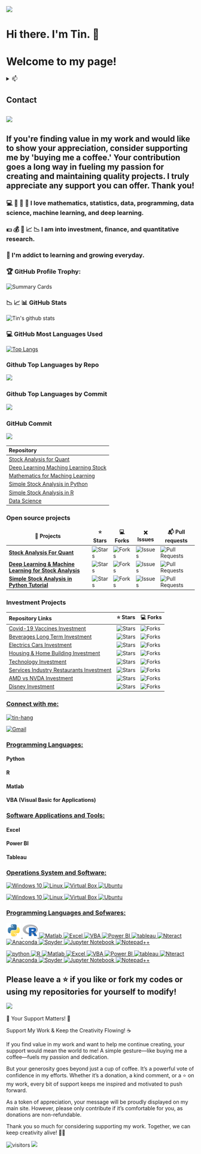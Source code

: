 <img src="Profile.PNG">  

# Hi there. I'm Tin. 👋   
# Welcome to my page!     


<details>
<summary> 📫 <h2> <b> Contact </b> </summary>  
</p> </a> <a href="https://www.linkedin.com/in/tin-hang" target="blank"><img align="center" src="https://raw.githubusercontent.com/rahuldkjain/github-profile-readme-generator/master/src/images/icons/Social/linked-in-alt.svg" alt="tin-hang" height="50" width="50"/></a>   
</p> </a> <a href="mailto:lastancientone@gmail.com" target="_blank"> <img src="https://i.pinimg.com/originals/88/e1/4c/88e14cc7e7fcbb0e0e09de26cec86c61.png" alt="Gmail" width="50" height="50"/> </a> 
</details>



<a href="https://www.buymeacoffee.com/lastancientone"><img src="https://img.buymeacoffee.com/button-api/?text=Buy me a coffee&emoji=&slug=lastancientone&button_colour=5F7FFF&font_colour=ffffff&font_family=Inter&outline_colour=000000&coffee_colour=FFDD00" /></a>  

## If you're finding value in my work and would like to show your appreciation, consider supporting me by 'buying me a coffee.' Your contribution goes a long way in fueling my passion for creating and maintaining quality projects. I truly appreciate any support you can offer. Thank you!  
 
### :computer: :1234: :symbols: :robot: I love mathematics, statistics, data, programming, data science, machine learning, and deep learning.  
### :dollar: :moneybag: :money_with_wings: :chart_with_upwards_trend: :chart_with_downwards_trend: I am into investment, finance, and quantitative research.  
### :seedling: I'm addict to learning and growing everyday.  

### 🏆 GitHub Profile Trophy:
![Summary Cards](http://github-profile-summary-cards.vercel.app/api/cards/profile-details?username=LastAncientOne&theme=tokyonight)

### 📉 📈 📊 GitHub Stats  
![Tin's github stats](http://github-profile-summary-cards.vercel.app/api/cards/stats?username=LastAncientOne&theme=tokyonight)

### 💻 GitHub Most Languages Used   
[![Top Langs](https://github-readme-stats.vercel.app/api/top-langs/?username=LastAncientOne&layout=compact&theme=tokyonight)](https://github.com/LastAncientOne/github-readme-stats)  

### Github Top Languages by Repo    
![](http://github-profile-summary-cards.vercel.app/api/cards/repos-per-language?username=LastAncientOne&theme=tokyonight)     

### Github Top Languages by Commit  
![](http://github-profile-summary-cards.vercel.app/api/cards/most-commit-language?username=LastAncientOne&theme=tokyonight)  

### GitHub Commit  
![](http://github-profile-summary-cards.vercel.app/api/cards/productive-time?username=LastAncientOne&theme=tokyonight&utcOffset=8) 

| Repository | 
| :--- |
| [Stock Analysis for Quant](https://github.com/LastAncientOne/Stock_Analysis_For_Quant) | 
| [Deep Learning Maching Learning Stock](https://github.com/LastAncientOne/Deep-Learning-Machine-Learning-Stock) | 
| [Mathematics for Maching Learning](https://github.com/LastAncientOne/Mathematics_for_Machine_Learning) | 
| [Simple Stock Analysis in Python](https://github.com/LastAncientOne/SimpleStockAnalysisPython) | 
| [Simple Stock Analysis in R](https://github.com/LastAncientOne/SimpleStockAnalysisR)| 
| [Data Science](https://github.com/LastAncientOne/Data-Science)| 

</p>
<h3>Open source projects</h3>
<table>
  <thead align="center">
    <tr border: none;>
      <td><b>📝 Projects</b></td>
      <td><b>⭐ Stars</b></td>
      <td><b>💻 Forks</b></td>
      <td><b>❌ Issues</b></td>
      <td><b>📬 Pull requests</b></td>
    </tr>
  </thead>
  <tbody>
    <tr>
      <td><a href="https://github.com/LastAncientOne/Stock_Analysis_For_Quant"><b>Stock Analysis For Quant</b></a></td>
      <td><img alt="Stars" src="https://img.shields.io/github/stars/LastAncientOne/Stock_Analysis_For_Quant?style=flat-square&labelColor=343b41"/></td>
      <td><img alt="Forks" src="https://img.shields.io/github/forks/LastAncientOne/Stock_Analysis_For_Quant?style=flat-square&labelColor=343b41"/></td>
      <td><img alt="Issues" src="https://img.shields.io/github/issues/LastAncientOne/Stock_Analysis_For_Quant?style=flat-square&labelColor=343b41"/></td>
      <td><img alt="Pull Requests" src="https://img.shields.io/github/issues-pr/LastAncientOne/Stock_Analysis_For_Quant?style=flat-square&labelColor=343b41"/></td>
    </tr>
	  <tr>
      <td><a href="https://github.com/LastAncientOne/Deep-Learning-Machine-Learning-Stock "><b>Deep Learning & Machine Learning for Stock Analysis</b></a></td>
      <td><img alt="Stars" src="https://img.shields.io/github/stars/LastAncientOne/Deep-Learning-Machine-Learning-Stock?style=flat-square&labelColor=343b41"/></td>
      <td><img alt="Forks" src="https://img.shields.io/github/forks/LastAncientOne/Deep-Learning-Machine-Learning-Stock?style=flat-square&labelColor=343b41"/></td>
      <td><img alt="Issues" src="https://img.shields.io/github/issues/LastAncientOne/Deep-Learning-Machine-Learning-Stock?style=flat-square&labelColor=343b41"/></td>
      <td><img alt="Pull Requests" src="https://img.shields.io/github/issues-pr/LastAncientOne/Deep-Learning-Machine-Learning-Stock?style=flat-square&labelColor=343b41"/></td>
    </tr>  
    <tr>
      <td><a href="https://github.com/LastAncientOne/SimpleStockAnalysisPython"><b>Simple Stock Analysis in Python Tutorial</b></a></td>
      <td><img alt="Stars" src="https://img.shields.io/github/stars/LastAncientOne/SimpleStockAnalysisPython?style=flat-square&labelColor=343b41"/></td>
      <td><img alt="Forks" src="https://img.shields.io/github/forks/LastAncientOne/SimpleStockAnalysisPython?style=flat-square&labelColor=343b41"/></td>
      <td><img alt="Issues" src="https://img.shields.io/github/issues/LastAncientOne/SimpleStockAnalysisPython?style=flat-square&labelColor=343b41"/></td>
      <td><img alt="Pull Requests" src="https://img.shields.io/github/issues-pr/LastAncientOne/SimpleStockAnalysisPython?style=flat-square&labelColor=343b41"/></td>
    </tr>
  </tbody>
</table>


### Investment Projects

| Repository Links| ⭐ Stars | 💻 Forks |
| :--- | :--- | :--- |
| [Covid-19 Vaccines Investment](https://github.com/LastAncientOne/Covid-19_Vaccines_Investment) | <img alt="Stars" src="https://img.shields.io/github/stars/LastAncientOne/Covid-19_Vaccines_Investment?style=flat-square&labelColor=343b41"/> | <img alt="Forks" src="https://img.shields.io/github/forks/LastAncientOne/Covid-19_Vaccines_Investment?style=flat-square&labelColor=343b41"/> |
| [Beverages Long Term Investment](https://github.com/LastAncientOne/Beverages_Long_Term_Investment) | <img alt="Stars" src="https://img.shields.io/github/stars/LastAncientOne/Beverages_Long_Term_Investment?style=flat-square&labelColor=343b41"/> | <img alt="Forks" src="https://img.shields.io/github/forks/LastAncientOne/Beverages_Long_Term_Investment?style=flat-square&labelColor=343b41"/> |
| [Electrics Cars Investment](https://github.com/LastAncientOne/Electric_Cars_Investment) | <img alt="Stars" src="https://img.shields.io/github/stars/LastAncientOne/Electric_Cars_Investment?style=flat-square&labelColor=343b41"/> | <img alt="Forks" src="https://img.shields.io/github/forks/LastAncientOne/Electric_Cars_Investment?style=flat-square&labelColor=343b41"/> |
| [Housing & Home Building Investment](https://github.com/LastAncientOne/Housing_Home_Building_Investment) | <img alt="Stars" src="https://img.shields.io/github/stars/LastAncientOne/Housing_Home_Building_Investment?style=flat-square&labelColor=343b41"/> |<img alt="Forks" src="https://img.shields.io/github/forks/LastAncientOne/Housing_Home_Building_Investment?style=flat-square&labelColor=343b41"/> |
| [Technology Investment](https://github.com/LastAncientOne/Technology_Investment) | <img alt="Stars" src="https://img.shields.io/github/stars/LastAncientOne/Technology_Investment?style=flat-square&labelColor=343b41"/> |<img alt="Forks" src="https://img.shields.io/github/forks/LastAncientOne/Technology_Investment?style=flat-square&labelColor=343b41"/> |
| [Services Industry Restaurants Investment](https://github.com/LastAncientOne/Trading-Strategies-in-Emerging-Markets-Coursera/) | <img alt="Stars" src="https://img.shields.io/github/stars/LastAncientOne/Trading-Strategies-in-Emerging-Markets-Coursera?style=flat-square&labelColor=343b41"/> |<img alt="Forks" src="https://img.shields.io/github/forks/LastAncientOne/Trading-Strategies-in-Emerging-Markets-Coursera?style=flat-square&labelColor=343b41"/> | 
| [AMD vs NVDA Investment](https://github.com/LastAncientOne/AMD-vs-NVDA) | <img alt="Stars" src="https://img.shields.io/github/stars/LastAncientOne/AMD-vs-NVDA?style=flat-square&labelColor=343b41"/> |<img alt="Forks" src="https://img.shields.io/github/forks/LastAncientOne/AMD-vs-NVDA?style=flat-square&labelColor=343b41"/> |
| [Disney Investment](https://github.com/LastAncientOne/Disney_Investment) | <img alt="Stars" src="https://img.shields.io/github/stars/LastAncientOne/Disney_Investment?style=flat-square&labelColor=343b41"/> |<img alt="Forks" src="https://img.shields.io/github/forks/LastAncientOne/Disney_Investment?style=flat-square&labelColor=343b41"/> |



### <ins> Connect with me:
<p align="left">
<a href="https://www.linkedin.com/in/tin-hang" target="blank"><img align="center" src="https://raw.githubusercontent.com/rahuldkjain/github-profile-readme-generator/master/src/images/icons/Social/linked-in-alt.svg" alt="tin-hang" height="70" width="70"/></a>
 
</p> </a> <a href="mailto:lastancientone@gmail.com" target="_blank"> <img src="https://i.pinimg.com/originals/88/e1/4c/88e14cc7e7fcbb0e0e09de26cec86c61.png" alt="Gmail" width="100" height="100"/> </a> 

### <ins> Programming Languages:     
#### Python  
#### R  
#### Matlab  
#### VBA (Visual Basic for Applications)  

### <ins> Software Applications and Tools:  
#### Excel  
#### Power BI  
#### Tableau  

<h3 align="left"> <ins> Operations System and Software:</h3>
<p align="left"> </a> <a href="https://www.microsoft.com/en-us/windows/get-windows-10" target="_blank"> <img src="https://png.pngitem.com/pimgs/s/47-471191_transparent-transparent-window-png-windows-10-logo-transparent.png" alt="Windows 10" width="60" height="60"/> </a> <a href="https://www.linux.org/" target="_blank"> <img src="https://www.freepnglogos.com/uploads/linux-png/linux-acceleration-digital-phone-high-speed-internet-website-13.png" alt="Linux" width="60" height="60"/> <a href="https://www.virtualbox.org/" target="_blank"> <img src="https://unixmen.com/wp-content/uploads/2013/06/virtualbox_200x175.png" alt="Virtual Box" width="60" height="60"/> </a> <a href="https://ubuntu.com/" target="_blank"> <img src="https://assets.ubuntu.com/v1/29985a98-ubuntu-logo32.png" alt="Ubuntu" width="60" height="60"/> </a> </p>

<p align="left"> </a> <a href="https://www.microsoft.com/en-us/windows/get-windows-10" target="_blank"> <img src="https://i0.wp.com/wpteq.org/wp-content/uploads/2019/03/ezgif.com-optimize-1.gif?ssl=1" alt="Windows 10" width="130" height="100"/> </a> <a href="https://www.linux.org/" target="_blank"> <img src="https://images.pling.com/img/00/00/55/86/05/1442245/24647f211b4887364973b9958bed65676de92a8d7b2cf31af3e3297a9d74b8ab037e.gif" alt="Linux" width="130" height="100"/> <a href="https://www.virtualbox.org/" target="_blank"> <img src="https://4.bp.blogspot.com/-t-zHn60q6w4/WiTfESWFzXI/AAAAAAAAAOc/mx8ToEbrbzgo3xvrPTASXm8-i0rGGxZYQCLcBGAs/s1600/virtualbox2.gif" alt="Virtual Box" width="130" height="100"/> </a> <a href="https://ubuntu.com/" target="_blank"> <img src="https://upload.wikimedia.org/wikipedia/commons/e/e1/Ubuntu_16.04_LTS_Starting.gif" alt="Ubuntu" width="130" height="100"/> </a> </p>  


<h3 align="left"> <ins> Programming Languages and Sofwares:</h3>
<p align="left"> </a> <a href="https://www.python.org" target="_blank"> <img src="https://raw.githubusercontent.com/devicons/devicon/master/icons/python/python-original.svg" alt="python" width="40" height="40"/> </a> <a href="https://www.r-project.org/" target="_blank"> <img src="https://raw.githubusercontent.com/github/explore/80688e429a7d4ef2fca1e82350fe8e3517d3494d/topics/r/r.png" alt="R" width="40" height="40"/> </a> <a href="https://www.mathworks.com/" target="_blank"> <img src="https://upload.wikimedia.org/wikipedia/commons/2/21/Matlab_Logo.png" alt="Matlab" width="40" height="40"/> </a> <a href="https://www.microsoft.com/en-us/microsoft-365/excel" target="_blank"> <img src="https://zapier-images.imgix.net/storage/services/296388d714e0dcd78105c9b165ca751e.png?auto=format&ixlib=react-9.0.2&ar=undefined&fit=crop&h=105&w=105&q=50&dpr=1g" alt="Excel" width="40" height="40"/>  </a> <a href="https://www.automateexcel.com/vba-code-examples/" target="_blank"> <img src="https://emaillistvalidation.com/blog/content/images/2023/10/png-clipart-visual-basic-for-applications-microsoft-excel-macro-microsoft-angle-logo.png" alt="VBA" width="40" height="40"/> </a> <a href="https://powerbi.microsoft.com/en-us/" target="_blank"> <img src="https://www.k2e.com/wp-content/uploads/2018/12/Power-BI-Logo.png" alt="Power BI" width="40" height="40"/> </a> <a href="https://www.tableau.com/" target="_blank"> <img src="https://pbs.twimg.com/profile_images/1268207088683020288/d9agkn4h.jpg" alt="tableau" width="40" height="40"/> </a> <a href="https://nteract.io/" target="_blank"> <img src="https://avatars.githubusercontent.com/u/12401040?s=200&v=4" alt="Nteract" width="40" height="40"/> </a> <a href="https://anaconda.org/" target="_blank"> <img src="https://www.clipartkey.com/mpngs/m/227-2271689_transparent-anaconda-logo-png.png" alt="Anaconda" width="40" height="40"/> </a> <a href="https://www.spyder-ide.org/" target="_blank"> <img src="https://www.pinclipart.com/picdir/middle/180-1807410_spyder-icon-clipart.png" alt="Spyder" width="40" height="40"/> </a> <a href="https://jupyter.org/" target="_blank"> <img src="https://upload.wikimedia.org/wikipedia/commons/3/38/Jupyter_logo.svg" alt="Jupyter Notebook" width="40" height="40"/> </a> <a href="https://notepad-plus-plus.org/" target="_blank"> <img src="https://logos-download.com/wp-content/uploads/2019/07/Notepad_Logo.png" alt="Notepad++" width="40" height="40"/> </a> </p>

<p align="left"> </a> <a href="https://www.python.org" target="_blank"> <img src="https://i.pinimg.com/originals/ca/00/60/ca0060f3414e6e20b75983acddafad53.gif" alt="python" width="80" height="80"/> </a> <a href="https://www.r-project.org/" target="_blank"> <img src="https://user-images.githubusercontent.com/1775316/36732568-68dc69e6-1bce-11e8-890a-5cd3a20ab8d6.gif" alt="R" width="80" height="80"/> </a> <a href="https://www.mathworks.com/" target="_blank"> <img src="https://www.mathworks.com/matlabcentral/mlc-downloads/downloads/submissions/28736/versions/1/screenshot.gif" alt="Matlab" width="80" height="80"/> </a> <a href="https://www.microsoft.com/en-us/microsoft-365/excel" target="_blank"> <img src="https://cdn.dribbble.com/users/489311/screenshots/6691380/excel-icons-animation.gif" alt="Excel" width="80" height="80"/>  </a> <a href="https://www.automateexcel.com/vba-code-examples/" target="_blank"> <img src="https://www.automateexcel.com/excel/wp-content/uploads/2019/08/vba-select-case.gif" alt="VBA" width="80" height="80"/> </a> <a href="https://powerbi.microsoft.com/en-us/" target="_blank"> <img src="https://i.pinimg.com/originals/31/6c/eb/316ceb2b81248f951926e806ecb6e8a9.gif" alt="Power BI" width="80" height="80"/> </a> <a href="https://www.tableau.com/" target="_blank"> <img src="https://cdnl.tblsft.com/sites/default/files/pages/getinsightsfast.gif" alt="tableau" width="80" height="80"/> </a> <a href="https://nteract.io/" target="_blank"> <img src="https://i.pinimg.com/originals/46/41/fc/4641fcec0c56d981197490bcd7d338b2.gif" alt="Nteract" width="80" height="80"/> </a> <a href="https://anaconda.org/" target="_blank"> <img src="https://miro.medium.com/max/1400/1*zwS2092rj5O7lFmTYdyi8g.gif" alt="Anaconda" width="80" height="80"/> </a> <a href="https://www.spyder-ide.org/" target="_blank"> <img src="https://www.spyder-ide.org/blog/spyder-kite-funding/spyder-kite-completions.gif" alt="Spyder" width="80" height="80"/> </a> <a href="https://jupyter.org/" target="_blank"> <img src="https://user-images.githubusercontent.com/35968931/72755630-de731680-3bc2-11ea-9d0f-46da96d6efda.gif" alt="Jupyter Notebook" width="80" height="80"/> </a> <a href="https://notepad-plus-plus.org/" target="_blank"> <img src="https://code2care.org/q/how-to-open-a-new-tab-in-notepad-plus-plus/images/Open%20New%20Tab%20in%20Notepad++.gif" alt="Notepad++" width="80" height="80"/> </a> </p>   

## Please leave a ⭐️ if you like or fork my codes or using my repositories for yourself to modify!

<a href="https://www.buymeacoffee.com/lastancientone"><img src="https://img.buymeacoffee.com/button-api/?text=Buy me a coffee&emoji=&slug=lastancientone&button_colour=5F7FFF&font_colour=ffffff&font_family=Inter&outline_colour=000000&coffee_colour=FFDD00" /></a>  

🌟 Your Support Matters! 🌟

Support My Work & Keep the Creativity Flowing! ☕

If you find value in my work and want to help me continue creating, your support would mean the world to me! A simple gesture—like buying me a coffee—fuels my passion and dedication.

But your generosity goes beyond just a cup of coffee. It’s a powerful vote of confidence in my efforts. Whether it’s a donation, a kind comment, or a ⭐️ on my work, every bit of support keeps me inspired and motivated to push forward.

As a token of appreciation, your message will be proudly displayed on my main site. However, please only contribute if it’s comfortable for you, as donations are non-refundable.

Thank you so much for considering supporting my work. Together, we can keep creativity alive! 🎨✨

![visitors](https://visitor-badge.laobi.icu/badge?page_id=lastancientone.lastancientone)
![](https://komarev.com/ghpvc/?lastancientone=your-github-username&color=green)
<!--
**LastAncientOne/LastAncientOne** is a ✨ _special_ ✨ repository because its `README.md` (this file) appears on your GitHub profile.

Here are some ideas to get you started:

- 🔭 I’m currently working on ...
- 🌱 I’m currently learning ...
- 👯 I’m looking to collaborate on ...
- 🤔 I’m looking for help with ...
- 💬 Ask me about ...
- 📫 How to reach me: ...
- 😄 Pronouns: ...
- ⚡ Fun fact: ...
-->  
